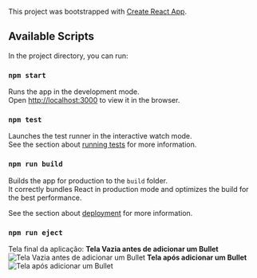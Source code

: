 This project was bootstrapped with [Create React App](https://github.com/facebook/create-react-app).

## Available Scripts

In the project directory, you can run:

### `npm start`

Runs the app in the development mode.<br>
Open [http://localhost:3000](http://localhost:3000) to view it in the browser.

### `npm test`

Launches the test runner in the interactive watch mode.<br>
See the section about [running tests](https://facebook.github.io/create-react-app/docs/running-tests) for more information.

### `npm run build`

Builds the app for production to the `build` folder.<br>
It correctly bundles React in production mode and optimizes the build for the best performance.

See the section about [deployment](https://facebook.github.io/create-react-app/docs/deployment) for more information.

### `npm run eject`



Tela final da aplicação:
**Tela Vazia antes de adicionar um Bullet**
![Tela Vazia antes de adicionar um Bullet](https://i.ibb.co/1v9HCs0/tela1.png)
**Tela após adicionar um Bullet**
![Tela após adicionar um Bullet](https://i.ibb.co/kBzQZnz/tela2.png)
